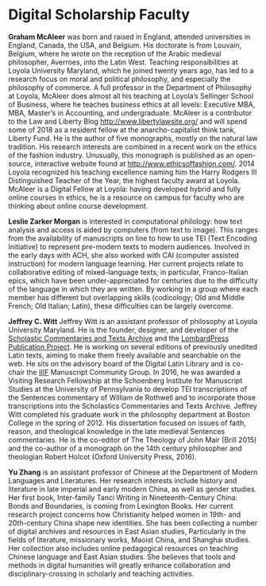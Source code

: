 # Digital Scholarship Faculty

**Graham McAleer** was born and raised in England, attended universities in England, Canada, the USA, and Belgium.  His doctorate is from Louvain, Belgium, where he wrote on the reception of the Arabic medieval philosopher, Averroes, into the Latin West.  Teaching responsibilities at Loyola University Maryland, which he joined twenty years ago, has led to a research focus on moral and political philosophy, and especially the philosophy of commerce.  A full professor in the Department of Philosophy at Loyola, McAleer does almost all his teaching at Loyola’s Sellinger School of Business, where he teaches business ethics at all levels: Executive MBA, MBA, Master’s in Accounting, and undergraduate. McAleer is a contributor to the Law and Liberty Blog http://www.libertylawsite.org/ and will spend some of 2018 as a resident fellow at the anarcho-capitalist think tank, Liberty Fund. He is the author of five monographs, mostly on the natural law tradition.  His research interests are combined in a recent work on the ethics of the fashion industry.  Unusually, this monograph is published as an open-source, interactive website found at http://www.ethicsoffashion.com/. 2014 Loyola recognized his teaching excellence naming him the Harry Rodgers III Distinguished Teacher of the Year, the highest faculty award at Loyola. McAleer is a Digital Fellow at Loyola: having developed hybrid and fully online courses in ethics, he is a resource on campus for faculty who are thinking about online course development.

**Leslie Zarker Morgan** is interested in computational philology: how text analysis and access is aided by computers (from text to image). This ranges from the availability of manuscripts on line to how to use TEI (Text Encoding Initiative) to represent pre-modern texts to modern audiences. Involved in the early days with ACH, she also worked with CAI (computer assisted instruction) for modern language learning. Her current projects relate to collaborative editing of mixed-language texts, in particular, Franco-Italian epics, which have been under-appreciated for centuries due to the difficulty of the language in which they are written. By working in a group where each member has different but overlapping skills (codicology; Old and Middle French; Old Italian; Latin), these difficulties can be largely overcome.

**Jeffrey C. Witt** Jeffrey Witt is an assistant professor of philosophy at Loyola University Maryland. He is the founder, designer, and developer of the [Scholastic Commentaries and Texts Archive](http://scta.info) and the [LombardPress Publication Project](http://lombardpress.org). He is working on several editions of previously unedited Latin texts, aiming to make them freely available and searchable on the web. He sits on the advisory board of the Digital Latin Library and is co-chair the [IIIF](http://iiif.io) Manuscript Community Group. In 2016, he was awarded a Visiting Research Fellowship at the Schoenberg Institute for Manuscript Studies at the University of Pennsylvania to develop TEI transcriptions of the Sentences commentary of William de Rothwell and to incorporate those transcriptions into the Scholastics Commentaries and Texts Archive. Jeffrey Witt completed his graduate work in the philosophy department at Boston College in the spring of 2012. His dissertation focused on issues of faith, reason, and theological knowledge in the late medieval Sentences commentaries. He is the co-editor of The Theology of John Mair (Brill 2015) and the co-author of a monograph on the 14th century philosopher and theologian Robert Holcot (Oxford University Press, 2016).

**Yu Zhang** is an assistant professor of Chinese at the Department of Modern Languages and Literatures. Her research interests include history and literature in late imperial and early modern China, as well as gender studies. Her first book, Inter-family Tanci Writing in Nineteenth-Century China: Bonds and Boundaries, is coming from Lexington Books. Her current research project concerns how Christianity helped women in 19th- and 20th-century China shape new identities. She has been collecting a number of digital archives and resources in East Asian studies, Particularly in the fields of literature, missionary works, Maoist China, and Shanghai studies. Her collection also includes online pedagogical resources on teaching Chinese language and East Asian studies. She believes that tools and methods in digital humanities will greatly enhance collaboration and disciplinary-crossing in scholarly and teaching activities.
